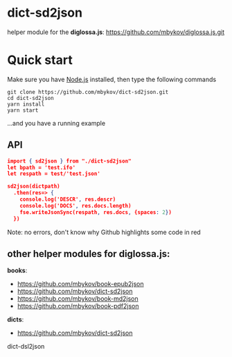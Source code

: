 # dict-sd2json

helper module for the **diglossa.js**: https://github.com/mbykov/diglossa.js.git

# Quick start

Make sure you have [Node.js](https://nodejs.org) installed, then type the following commands
```
git clone https://github.com/mbykov/dict-sd2json.git
cd dict-sd2json
yarn install
yarn start
```
...and you have a running example

## API

```json
import { sd2json } from "./dict-sd2json"
let bpath = 'test.ifo'
let respath = test/'test.json'

sd2json(dictpath)
  .then(res=> {
    console.log('DESCR', res.descr)
    console.log('DOCS', res.docs.length)
    fse.writeJsonSync(respath, res.docs, {spaces: 2})
  })
```
Note: no errors, don't know why Github highlights some code in red

## other helper modules for **diglossa.js**:


**books**:

- https://github.com/mbykov/book-epub2json
- https://github.com/mbykov/dict-sd2json
- https://github.com/mbykov/book-md2json
- https://github.com/mbykov/book-pdf2json

**dicts**:

- https://github.com/mbykov/dict-sd2json

dict-dsl2json
